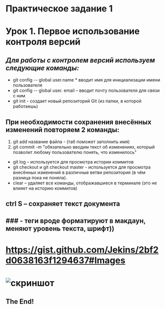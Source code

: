 # **Практическое задание 1**
# Урок 1. Первое использование контроля версий
## *Для работы с контролем версий используем следующие команды:*
* git config -- global user.name * вводит имя для инициализации имени пользователя
* git config -- global user. email – вводит почту пользователя для связи с ним 
* git init - создает новый репозиторий Git (из папки, в которой работаешь)
## При необходимости сохранения внесённых изменений повторяем 2 команды:
1. git add название файла - (таб поможет заполнить имя)
2. git commit -m "обязательно вводим текст об изменениях, который позволит любому пользователю понять, что изменилось" 
* git log – используется для просмотра истории коммитов
* git checkout и git checkout master - используется для просмотра внесённых изменений в различные ветви репозитория (в чём разница пока не поняла). 
* сlear – удаляет все команды, отображавшиеся в терминале (это не влияет на историю коммитов)
## ctrl S – сохраняет текст документа
## ### - теги вроде форматируют в макдаун, меняют уровень текста, шрифт))
# <https://gist.github.com/Jekins/2bf2d0638163f1294637#Images>
# ![скриншот](2022-11-14_08-35-58.png) 

[def]: D:\УВР\курсы\22-23\брейн\семинары\Test.md
## **The End!**